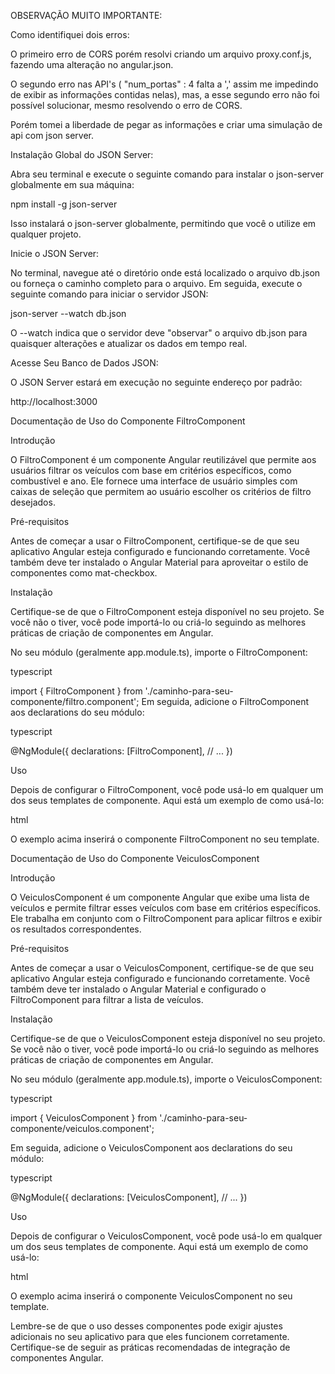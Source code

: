 OBSERVAÇÃO MUITO IMPORTANTE:

Como identifiquei dois erros:

O primeiro erro de CORS porém resolvi criando um arquivo proxy.conf.js, fazendo uma alteração no angular.json.

O segundo erro nas API's ( "num_portas" : 4 falta a ',' assim me impedindo de exibir as informações contidas nelas), mas, a esse segundo erro não foi possível solucionar, mesmo resolvendo o erro de CORS.

Porém tomei a liberdade de pegar as informações e criar uma simulação de api com json server.

Instalação Global do JSON Server:

Abra seu terminal e execute o seguinte comando para instalar o json-server globalmente em sua máquina:

npm install -g json-server

Isso instalará o json-server globalmente, permitindo que você o utilize em qualquer projeto.

Inicie o JSON Server:

No terminal, navegue até o diretório onde está localizado o arquivo db.json ou forneça o caminho completo para o arquivo. Em seguida, execute o seguinte comando para iniciar o servidor JSON:

json-server --watch db.json

O --watch indica que o servidor deve "observar" o arquivo db.json para quaisquer alterações e atualizar os dados em tempo real.

Acesse Seu Banco de Dados JSON:

O JSON Server estará em execução no seguinte endereço por padrão:

http://localhost:3000

Documentação de Uso do Componente FiltroComponent

Introdução

O FiltroComponent é um componente Angular reutilizável que permite aos usuários filtrar os veículos com base em critérios específicos, como combustível e ano. Ele fornece uma interface de usuário simples com caixas de seleção que permitem ao usuário escolher os critérios de filtro desejados.

Pré-requisitos

Antes de começar a usar o FiltroComponent, certifique-se de que seu aplicativo Angular esteja configurado e funcionando corretamente. Você também deve ter instalado o Angular Material para aproveitar o estilo de componentes como mat-checkbox.

Instalação

Certifique-se de que o FiltroComponent esteja disponível no seu projeto. Se você não o tiver, você pode importá-lo ou criá-lo seguindo as melhores práticas de criação de componentes em Angular.

No seu módulo (geralmente app.module.ts), importe o FiltroComponent:

typescript

import { FiltroComponent } from './caminho-para-seu-componente/filtro.component';
Em seguida, adicione o FiltroComponent aos declarations do seu módulo:

typescript

@NgModule({
  declarations: [FiltroComponent],
  // ...
})

Uso

Depois de configurar o FiltroComponent, você pode usá-lo em qualquer um dos seus templates de componente. Aqui está um exemplo de como usá-lo:

html

<app-filtro></app-filtro>

O exemplo acima inserirá o componente FiltroComponent no seu template.


Documentação de Uso do Componente VeiculosComponent

Introdução

O VeiculosComponent é um componente Angular que exibe uma lista de veículos e permite filtrar esses veículos com base em critérios específicos. Ele trabalha em conjunto com o FiltroComponent para aplicar filtros e exibir os resultados correspondentes.

Pré-requisitos

Antes de começar a usar o VeiculosComponent, certifique-se de que seu aplicativo Angular esteja configurado e funcionando corretamente. Você também deve ter instalado o Angular Material e configurado o FiltroComponent para filtrar a lista de veículos.

Instalação

Certifique-se de que o VeiculosComponent esteja disponível no seu projeto. Se você não o tiver, você pode importá-lo ou criá-lo seguindo as melhores práticas de criação de componentes em Angular.

No seu módulo (geralmente app.module.ts), importe o VeiculosComponent:

typescript

import { VeiculosComponent } from './caminho-para-seu-componente/veiculos.component';

Em seguida, adicione o VeiculosComponent aos declarations do seu módulo:

typescript

@NgModule({
  declarations: [VeiculosComponent],
  // ...
})

Uso

Depois de configurar o VeiculosComponent, você pode usá-lo em qualquer um dos seus templates de componente. Aqui está um exemplo de como usá-lo:

html

<app-veiculos></app-veiculos>

O exemplo acima inserirá o componente VeiculosComponent no seu template.

Lembre-se de que o uso desses componentes pode exigir ajustes adicionais no seu aplicativo para que eles funcionem corretamente. Certifique-se de seguir as práticas recomendadas de integração de componentes Angular.
